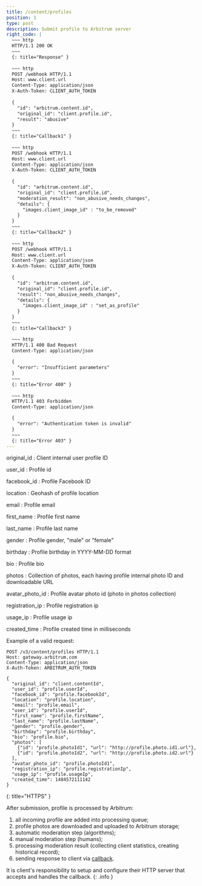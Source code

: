 ```yaml
---
title: /content/profiles
position: 1
type: post
description: Submit profile to Arbitrum server
right_code: |
  ~~~ http
  HTTP/1.1 200 OK
  ~~~
  {: title="Response" }
  
  ~~~ http
  POST /webhook HTTP/1.1
  Host: www.client.url
  Content-Type: application/json
  X-Auth-Token: CLIENT_AUTH_TOKEN
  
  {
    "id": "arbitrum.content.id",
    "original_id": "client.profile.id",
    "result": "abusive"
  }
  ~~~
  {: title="Callback1" }
  
  ~~~ http
  POST /webhook HTTP/1.1
  Host: www.client.url
  Content-Type: application/json
  X-Auth-Token: CLIENT_AUTH_TOKEN
  
  {
    "id": "arbitrum.content.id",
    "original_id": "client.profile.id",
    "moderation_result": "non_abusive_needs_changes",
    "details": {
      "images.client_image_id" : "to_be_removed" 
    }
  }
  ~~~
  {: title="Callback2" }
  
  ~~~ http
  POST /webhook HTTP/1.1
  Host: www.client.url
  Content-Type: application/json
  X-Auth-Token: CLIENT_AUTH_TOKEN
  
  {
    "id": "arbitrum.content.id",
    "original_id": "client.profile.id",
    "result": "non_abusive_needs_changes",
    "details": {
      "images.client_image_id" : "set_as_profile" 
    }
  }
  ~~~
  {: title="Callback3" }

  ~~~ http
  HTTP/1.1 400 Bad Request
  Content-Type: application/json
  
  {
    "error": "Insufficient parameters"
  }
  ~~~
  {: title="Error 400" }
 
  ~~~ http
  HTTP/1.1 403 Forbidden
  Content-Type: application/json

  {
    "error": "Authentication token is invalid"
  }
  ~~~
  {: title="Error 403" }
---
```


original_id
: Client internal user profile ID

user_id
: Profile id

facebook_id
: Profile Facebook ID

location
: Geohash of profile location

email
: Profile email

first_name
: Profile first name

last_name
: Profile last name

gender
: Profile gender, "male" or "female"

birthday
: Profile birthday in YYYY-MM-DD format

bio
: Profile bio

photos
: Collection of photos, each having profile internal photo ID and downloadable URL

avatar_photo_id
: Profile avatar photo id (photo in photos collection)

registration_ip
: Profile registration ip

usage_ip
: Profile usage ip

created_time
: Profile created time in milliseconds

<!-- This call will return a maximum of 100 books
{: .info } -->

Example of a valid request:
<!-- Lists all the photos you have access to. You can paginate by using the parameters listed above. -->

~~~ http
POST /v3/content/profiles HTTP/1.1
Host: gateway.arbitrum.com
Content-Type: application/json
X-Auth-Token: ARBITRUM_AUTH_TOKEN

{
  "original_id": "client.contentId",
  "user_id": "profile.userId",
  "facebook_id": "profile.facebookId",
  "location": "profile.location",
  "email": "profile.email",
  "user_id": "profile.userId",
  "first_name": "profile.firstName",
  "last_name": "profile.lastName",
  "gender": "profile.gender",
  "birthday": "profile.birthday",
  "bio": "profile.bio",
  "photos": [
    {"id": "profile.photoId1", "url": "http://profile.photo.id1.url"},
    {"id": "profile.photoId2", "url": "http://profile.photo.id2.url"}
  ],
  "avatar_photo_id": "profile.photoId1",
  "registration_ip": "profile.registrationIp",
  "usage_ip": "profile.usageIp",
  "created_time": 1484572111142
}
~~~
{: title="HTTPS" }

After submission, profile is processed by Arbitrum:

1. all incoming profile are added into processing queue;
2. profile photos are downloaded and uploaded to Arbitrum storage;
3. automatic moderation step (algorithms);
4. manual moderation step (humans);
5. processing moderation result (collecting client statistics, creating historical record);
6. sending response to client via [callback](/#/callback/profile_moderation_result).


It is client's responsibility to setup and configure their HTTP server that accepts and
handles the callback.
{: .info }

